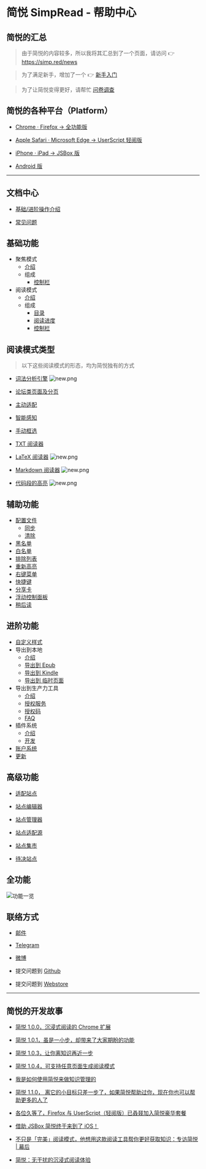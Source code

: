 简悦 SimpRead - 帮助中心
=======

简悦的汇总
---

> 由于简悦的内容较多，所以我将其汇总到了一个页面，请访问 👉 <https://simp.red/news>

> 为了满足新手，增加了一个 👉 [新手入门](http://ksria.com/simpread/guide/)

> 为了让简悦变得更好，请帮忙 [问卷调查](https://wj.qq.com/s2/3611463/7260/) 

简悦的各种平台（Platform）
---

- [Chrome  · Firefox  → 全功能版](http://ksria.com/simpread/#downloads)

- [Apple Safari  · Microsoft Edge  →  UserScript 轻阅版](http://ksria.com/simpread/#lite)

- [iPhone   ·  iPad → JSBox 版](JSBox)

- [Android 版](Android)

***

文档中心
---

- [基础/进阶操作介绍](http://ksria.com/simpread/guide/)

- [常见问题](FAQ)

基础功能
---
- 聚焦模式
  - [介绍](聚焦模式)
  - 组成
    - [控制栏](聚焦模式-控制栏)
- 阅读模式
  - [介绍](阅读模式)
  - 组成
    - [目录](目录)
    - [阅读进度](阅读进度)
    - [控制栏](阅读模式-控制栏)

阅读模式类型
---

> 以下这些阅读模式的形态，均为简悦独有的方式

- [词法分析引擎](词法分析引擎) ![new.png](https://i.loli.net/2018/09/03/5b8caea95e852.png) 

- [论坛类页面及分页](论坛类页面及分页)

- [主动适配](主动适配阅读模式)

- [智能感知](词法分析引擎?id=智能感知)

- [手动框选](手动框选) 

- [TXT 阅读器](TXT-阅读器)

- [LaTeX 阅读器](词法分析引擎?id=LaTeX-识别) ![new.png](https://i.loli.net/2018/09/03/5b8caea95e852.png) 

- [Markdown 阅读器](词法分析引擎?id=Markdown-识别) ![new.png](https://i.loli.net/2018/09/03/5b8caea95e852.png) 

- [代码段的高亮](词法分析引擎?id=代码段的高亮) ![new.png](https://i.loli.net/2018/09/03/5b8caea95e852.png) 

辅助功能
---

- [配置文件](配置文件)
    - [同步](同步)
    - [清除](清除)
- [黑名单](FAQ?id=黑名单)
- [白名单](FAQ?id=白名单)
- [排除列表](FAQ?id=排除列表)
- [重新高亮](重新高亮)
- [右键菜单](右键菜单)
- [快捷键](快捷键)
- [分享卡](分享卡)
- [浮动控制面板](浮动控制面板（FAP）与浮动控制栏（FAB）)
- [稍后读](稍后读)

进阶功能
---

- [自定义样式](自定义样式)
- 导出到本地
  - [介绍](保存到本地)
  - [导出到 Epub](发送到-Epub)
  - [导出到 Kindle](发送到-Kindle)
  - [导出到 临时页面](临时页面)
- 导出到生产力工具
  - [介绍](导出到生产力工具)
  - [授权服务](授权服务)
  - [授权码](授权服务?id=授权码)
  - [FAQ](授权服务-FAQ)
- 插件系统
  - [介绍](插件系统)
  - [开发](插件编写)
- [账户系统](账户系统)
- [更新](更新)

高级功能
---
- [适配站点](适配站点)

- [站点编辑器](站点编辑器)

- [站点管理器](站点管理器)

- [站点适配源](站点适配源)

- [站点集市](站点集市)

- [待决站点](待决站点)

全功能
---

![功能一览](http://sr.ksria.cn/feature%201.1.3.png)

联络方式
---

- [邮件](kenshin@ksria.com)

- [Telegram](https://t.me/simpread)

- [微博](http://weibo.com/23784148)

- 提交问题到 [Github](https://github.com/Kenshin/simpread/issues/new)

- 提交问题到 [Webstore](https://chrome.google.com/webstore/detail/simpread-reader-view/ijllcpnolfcooahcekpamkbidhejabll/support)
***

简悦的开发故事
---

- [简悦 1.0.0，沉浸式阅读的 Chrome 扩展](https://sspai.com/post/39491)

- [简悦 1.0.1，虽是一小步，却带来了大家期盼的功能](https://sspai.com/post/39831)

- [简悦 1.0.3，让你离知识再近一步](https://sspai.com/post/40754)

- [简悦 1.0.4，可支持任意页面生成阅读模式](https://sspai.com/post/41454)

- [我是如何使用简悦来做知识管理的](https://sspai.com/post/40772)

- [简悦 1.1.0， 离它的小目标只差一步了，如果简悦帮助过你，现在你也可以帮助更多的人了](http://kenshin.wang/blog/#/posts/8)

- [各位久等了，Firefox 与 UserScript（轻阅版）已叒叕加入简悦豪华套餐](http://kenshin.wang/blog/#/posts/10)

- [借助 JSBox 简悦终于来到了 iOS！](http://kenshin.wang/blog/#/posts/11)

- [不只是「完美」阅读模式，他想用这款阅读工具帮你更好获取知识：专访简悦 | 幕后](https://sspai.com/post/52492)

- [简悦：无干扰的沉浸式阅读体验](https://www.waerfa.com/simpread-review)